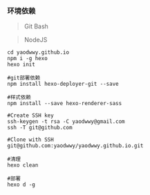 ### 环境依赖

> Git Bash
 
> NodeJS


    cd yaodwwy.github.io
    npm i -g hexo
    hexo init
    
    #git部署依赖
    npm install hexo-deployer-git --save
    
    #样式依赖
    npm install --save hexo-renderer-sass
    
    #Create SSH key
    ssh-keygen -t rsa -C yaodwwy@gmail.com
    ssh -T git@github.com
    
    #Clone with SSH
    git@github.com:yaodwwy/yaodwwy.github.io.git
    
    #清理
    hexo clean
    
    #部署
    hexo d -g
